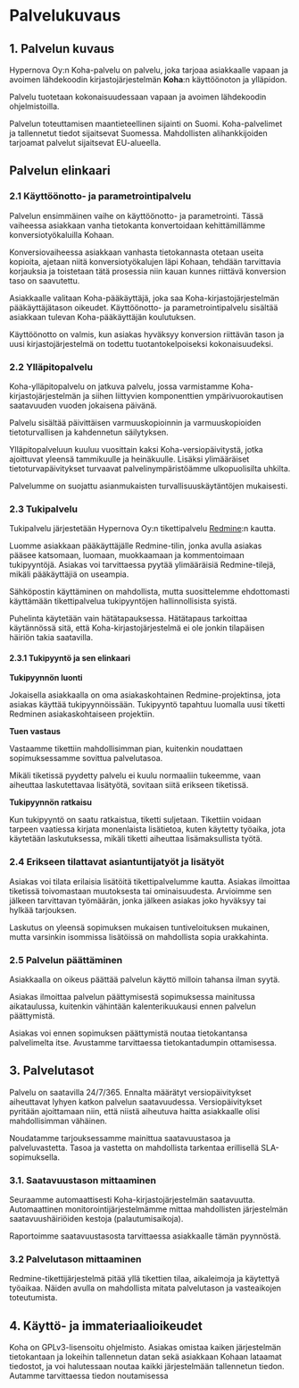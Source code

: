 # Palvelukuvaus


## 1. Palvelun kuvaus

Hypernova Oy:n Koha-palvelu on palvelu, joka tarjoaa asiakkaalle vapaan ja
avoimen lähdekoodin kirjastojärjestelmän **Koha**:n käyttöönoton ja ylläpidon.

Palvelu tuotetaan kokonaisuudessaan vapaan ja avoimen lähdekoodin ohjelmistoilla.

Palvelun toteuttamisen maantieteellinen sijainti on Suomi. Koha-palvelimet
ja tallennetut tiedot sijaitsevat Suomessa. Mahdollisten alihankkijoiden
tarjoamat palvelut sijaitsevat EU-alueella.

## Palvelun elinkaari

### 2.1 Käyttöönotto- ja parametrointipalvelu

Palvelun ensimmäinen vaihe on käyttöönotto- ja parametrointi. Tässä vaiheessa
asiakkaan vanha tietokanta konvertoidaan kehittämillämme konversiotyökaluilla
Kohaan.

Konversiovaiheessa asiakkaan vanhasta tietokannasta otetaan useita kopioita,
ajetaan niitä konversiotyökalujen läpi Kohaan, tehdään tarvittavia korjauksia
ja toistetaan tätä prosessia niin kauan kunnes riittävä konversion taso on
saavutettu.

Asiakkaalle valitaan Koha-pääkäyttäjä, joka saa Koha-kirjastojärjestelmän
pääkäyttäjätason oikeudet. Käyttöönotto- ja parametrointipalvelu sisältää
asiakkaan tulevan Koha-pääkäyttäjän koulutuksen.

Käyttöönotto on valmis, kun asiakas hyväksyy konversion riittävän tason ja
uusi kirjastojärjestelmä on todettu tuotantokelpoiseksi kokonaisuudeksi.

### 2.2 Ylläpitopalvelu

Koha-ylläpitopalvelu on jatkuva palvelu, jossa varmistamme
Koha-kirjastojärjestelmän ja siihen liittyvien komponenttien
ympärivuorokautisen saatavuuden vuoden jokaisena päivänä.

Palvelu sisältää päivittäisen varmuuskopioinnin ja varmuuskopioiden
tietoturvallisen ja kahdennetun säilytyksen.

Ylläpitopalveluun kuuluu vuosittain kaksi Koha-versiopäivitystä, jotka
ajoittuvat yleensä tammikuulle ja heinäkuulle. Lisäksi ylimääräiset
tietoturvapäivitykset turvaavat palvelinympäristöämme ulkopuolisilta uhkilta.

Palvelumme on suojattu asianmukaisten turvallisuuskäytäntöjen mukaisesti.

### 2.3 Tukipalvelu

Tukipalvelu järjestetään Hypernova Oy:n tikettipalvelu [Redmine](https://redmine.hypernova.fi):n
kautta.

Luomme asiakkaan pääkäyttäjälle Redmine-tilin, jonka avulla asiakas pääsee
katsomaan, luomaan, muokkaamaan ja kommentoimaan tukipyyntöjä. Asiakas voi
tarvittaessa pyytää ylimääräisiä Redmine-tilejä, mikäli pääkäyttäjiä on
useampia.

Sähköpostin käyttäminen on mahdollista, mutta suosittelemme ehdottomasti
käyttämään tikettipalvelua tukipyyntöjen hallinnollisista syistä.

Puhelinta käytetään vain hätätapauksessa. Hätätapaus tarkoittaa käytännössä
sitä, että Koha-kirjastojärjestelmä ei ole jonkin tilapäisen häiriön takia
saatavilla.

#### 2.3.1 Tukipyyntö ja sen elinkaari

**Tukipyynnön luonti**

Jokaisella asiakkaalla on oma asiakaskohtainen Redmine-projektinsa, jota
asiakas käyttää tukipyynnöissään. Tukipyyntö tapahtuu luomalla uusi
tiketti Redminen asiakaskohtaiseen projektiin.

**Tuen vastaus** 

Vastaamme tikettiin mahdollisimman pian, kuitenkin noudattaen
sopimuksessamme sovittua palvelutasoa.

Mikäli tiketissä pyydetty palvelu ei kuulu normaaliin tukeemme, vaan
aiheuttaa laskutettavaa lisätyötä, sovitaan siitä erikseen tiketissä.

**Tukipyynnön ratkaisu**

Kun tukipyyntö on saatu ratkaistua, tiketti suljetaan. Tikettiin voidaan
tarpeen vaatiessa kirjata monenlaista lisätietoa, kuten käytetty työaika,
jota käytetään laskutuksessa, mikäli tiketti aiheuttaa lisämaksullista
työtä.

### 2.4 Erikseen tilattavat asiantuntijatyöt ja lisätyöt

Asiakas voi tilata erilaisia lisätöitä tikettipalvelumme kautta. Asiakas
ilmoittaa tiketissä toivomastaan muutoksesta tai ominaisuudesta. Arvioimme
sen jälkeen tarvittavan työmäärän, jonka jälkeen asiakas joko hyväksyy
tai hylkää tarjouksen.

Laskutus on yleensä sopimuksen mukaisen tuntiveloituksen mukainen,
mutta varsinkin isommissa lisätöissä on mahdollista sopia urakkahinta.

### 2.5 Palvelun päättäminen

Asiakkaalla on oikeus päättää palvelun käyttö milloin tahansa ilman syytä.

Asiakas ilmoittaa palvelun päättymisestä sopimuksessa mainitussa
aikataulussa, kuitenkin vähintään kalenterikuukausi ennen palvelun
päättymistä.

Asiakas voi ennen sopimuksen päättymistä noutaa tietokantansa palvelimelta
itse. Avustamme tarvittaessa tietokantadumpin ottamisessa.

## 3. Palvelutasot

Palvelu on saatavilla 24/7/365. Ennalta määrätyt versiopäivitykset
aiheuttavat lyhyen katkon palvelun saatavuudessa. Versiopäivitykset
pyritään ajoittamaan niin, että niistä aiheutuva haitta asiakkaalle
olisi mahdollisimman vähäinen.

Noudatamme tarjouksessamme mainittua saatavuustasoa ja palveluvastetta.
Tasoa ja vastetta on mahdollista tarkentaa erillisellä SLA-sopimuksella.

### 3.1. Saatavuustason mittaaminen

Seuraamme automaattisesti Koha-kirjastojärjestelmän saatavuutta.
Automaattinen monitorointijärjestelmämme mittaa mahdollisten
järjestelmän saatavuushäiriöiden kestoja (palautumisaikoja).

Raportoimme saatavuustasosta tarvittaessa asiakkaalle tämän pyynnöstä.

### 3.2 Palvelutason mittaaminen

Redmine-tikettijärjestelmä pitää yllä tikettien tilaa, aikaleimoja ja
käytettyä työaikaa. Näiden avulla on mahdollista mitata palvelutason
ja vasteaikojen toteutumista.

## 4. Käyttö- ja immateriaalioikeudet

Koha on GPLv3-lisensoitu ohjelmisto. Asiakas omistaa kaiken järjestelmän
tietokantaan ja lokeihin tallennetun datan sekä asiakkaan Kohaan lataamat
tiedostot, ja voi halutessaan noutaa kaikki järjestelmään tallennetun
tiedon. Autamme tarvittaessa tiedon noutamisessa
